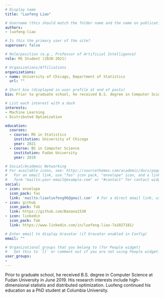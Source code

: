```yaml
---
# Display name
title: "Luofeng Liao"

# Username (this should match the folder name and the name on publications)
authors:
- luofeng-liao

# Is this the primary user of the site?
superuser: false

# Role/position (e.g., Professor of Artificial Intelligence)
role: MS Student (2020-2021)

# Organizations/Affiliations
organizations:
- name: University of Chicago, Department of Statistics
  url: ""

# Short bio (displayed in user profile at end of posts)
bio: Prior to graduate school, he received B.S. degree in Computer Science at Fudan University in June 2019. His research interests include high-dimensional statistis and distributed optimization.  Luofeng continued his education as a PhD student at Columbia University. His personal website can be found [here](https://banana1530.github.io/luofeng_liao/).

# List each interest with a dash
interests:
- Machine Learning
- Distributed Optimization

education:
  courses:
  - course: MS in Statistics
    institution: University of Chicago
    year: 2021  
  - course: BS in Computer Science
    institution: Fudan University
    year: 2019

# Social/Academic Networking
# For available icons, see: https://sourcethemes.com/academic/docs/page-builder/#icons
#   For an email link, use "fas" icon pack, "envelope" icon, and a link in the
#   form "mailto:your-email@example.com" or "#contact" for contact widget.
social:
- icon: envelope
  icon_pack: fas
  link: 'mailto:liaoluofeng96@gmail.com'  # For a direct email link, use "mailto:test@example.org".
- icon: github
  icon_pack: fab
  link: https://github.com/Banana1530
- icon: linkedin
  icon_pack: fab
  link: https://www.linkedin.com/in/luofeng-liao-7a1027181/

# Enter email to display Gravatar (if Gravatar enabled in Config)
email: ""

# Organizational groups that you belong to (for People widget)
#   Set this to `[]` or comment out if you are not using People widget.
user_groups:
-
---
```



 Prior to graduate school, he received B.S. degree in Computer Science at Fudan University in June 2019. His research interests include high-dimensional statistis and distributed optimization.  Luofeng continued his education as a PhD student at Columbia University.
